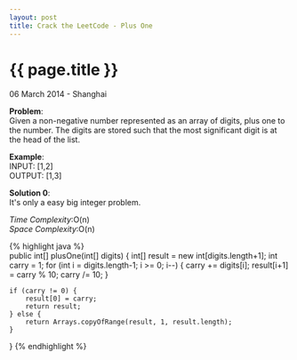 ```yaml
---
layout: post
title: Crack the LeetCode - Plus One
---
```


{{ page.title }}
================

<p class="meta">06 March 2014 - Shanghai </p>

**Problem**:  
Given a non-negative number represented as an array of digits, plus one to the number. The digits are stored such that the most significant digit is at the head of the list.

**Example**:    
INPUT: [1,2]  
OUTPUT: [1,3]

**Solution 0**:  
It's only a easy big integer problem.

*Time Complexity*:O(n)  
*Space Complexity*:O(n)  

{% highlight java %}  
public int[] plusOne(int[] digits) {
    int[] result = new int[digits.length+1];
    int carry = 1;
    for (int i = digits.length-1; i >= 0; i--) {
        carry += digits[i];
        result[i+1] = carry % 10;
        carry /= 10;
    }

    if (carry != 0) {
        result[0] = carry;
        return result;
    } else {
        return Arrays.copyOfRange(result, 1, result.length);
    }
}
{% endhighlight %}

